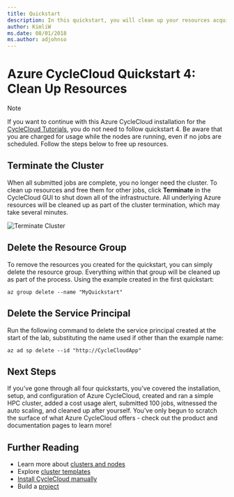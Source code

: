 ```yaml
---
title: Quickstart
description: In this quickstart, you will clean up your resources acquired in the previous quickstarts
author: KimliW
ms.date: 08/01/2018
ms.author: adjohnso
---
```


# Azure CycleCloud Quickstart 4: Clean Up Resources

> [!NOTE]
> If you want to continue with this Azure CycleCloud installation for the [CycleCloud Tutorials](./tutorials/modify-cluster-template.md), you do not need to follow quickstart 4. Be aware that you are charged for usage while the nodes are running, even if no jobs are scheduled. Follow the steps below to free up resources.

## Terminate the Cluster

When all submitted jobs are complete, you no longer need the cluster. To clean up resources and free them for other jobs, click **Terminate** in the CycleCloud GUI to shut down all of the infrastructure. All underlying Azure resources will be cleaned up as part of the cluster termination, which may take several minutes.

![Terminate Cluster](~/images/terminate-cluster.png)

## Delete the Resource Group

To remove the resources you created for the quickstart, you can simply delete the resource group. Everything within that group will be cleaned up as part of the process. Using the example created in the first quickstart:

```azurecli-interactive
az group delete --name "MyQuickstart"
```

## Delete the Service Principal

Run the following command to delete the service principal created at the start of the lab, substituting the name used if other than the example name:

```azurecli-interactive
az ad sp delete --id "http://CycleCloudApp"
```

## Next Steps

If you've gone through all four quickstarts, you've covered the installation, setup, and configuration of Azure CycleCloud, created and ran a simple HPC cluster, added a cost usage alert, submitted 100 jobs, witnessed the auto scaling, and cleaned up after yourself. You've only begun to scratch the surface of what Azure CycleCloud offers - check out the product and documentation pages to learn more!

## Further Reading

* Learn more about [clusters and nodes](clusters.md)
* Explore [cluster templates](cluster-templates.md)
* [Install CycleCloud manually](installation.md)
* Build a [project](projects.md)
